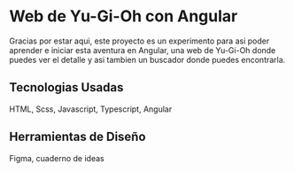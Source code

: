 # Web de Yu-Gi-Oh con Angular
Gracias por estar aqui, este proyecto es un experimento para asi poder aprender e iniciar esta aventura en Angular, una web de Yu-Gi-Oh donde puedes ver el detalle y asi tambien un buscador donde puedes encontrarla.

## Tecnologias Usadas
HTML, Scss, Javascript, Typescript, Angular

## Herramientas de Diseño 
Figma, cuaderno de ideas




